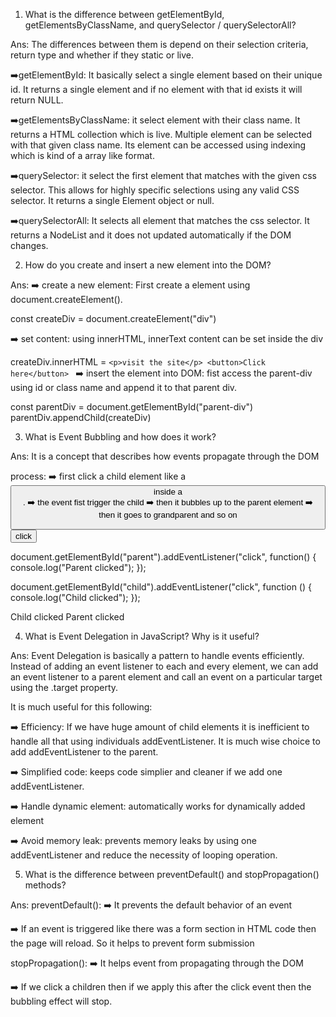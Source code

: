 1. What is the difference between getElementById, getElementsByClassName, and querySelector / querySelectorAll?

Ans:
The differences between them is depend on their selection criteria, return type and whether if they static or live.

➡️getElementById: It basically select a single element based on their unique id. It returns a single element and if no element with that id exists it will return NULL.

➡️getElementsByClassName: it select element with their class name. It returns a HTML collection which is live. Multiple element can be selected with that given class name. Its element can be accessed using indexing which is kind of a array like format.

➡️querySelector: it select the first element that matches with the given css selector. This allows for highly specific selections using any valid CSS selector. It
returns a single Element object or null.

➡️querySelectorAll: It selects all element that matches the css selector. It returns a NodeList and it does not updated automatically if the DOM changes.  

2. How do you create and insert a new element into the DOM?

Ans:
➡️ create a new element: First create a element using document.createElement().

 const createDiv = document.createElement("div")

 ➡️ set content: using innerHTML, innerText content can be set inside the div

 createDiv.innerHTML = `
        <p>visit the site</p>
       <button>Click here</button> 
 `
 ➡️ insert the element into DOM: fist access the parent-div using id or class name and append it to that parent div.

  const parentDiv = document.getElementById("parent-div")
  parentDiv.appendChild(createDiv) 

3. What is Event Bubbling and how does it work?

Ans:
It is a concept that describes how events propagate through the DOM

process:
➡️ first click a child element like a <button> inside a <div>.
➡️ the event fist trigger the child 
➡️ then it bubbles up to the parent element
➡️ then it goes to grandparent and so on

<!-- HTML -->
<div id="parent">
  <button id="child">click</button>
</div>

<!-- javascript -->
document.getElementById("parent").addEventListener("click", function() {
    console.log("Parent clicked");
});

document.getElementById("child").addEventListener("click", function
() {
    console.log("Child clicked");
});

<!-- output -->
Child clicked
Parent clicked

4. What is Event Delegation in JavaScript? Why is it useful?

Ans:
Event Delegation is basically a pattern to handle events efficiently. Instead of adding an event listener to each and every element, we can add an event listener to a parent element and call an event on a particular target using the .target property.

It is much useful for this following:

➡️ Efficiency: If we have huge amount of child elements it is inefficient to handle all that using individuals addEventListener. It is much wise choice to add addEventListener to the parent.

➡️ Simplified code: keeps code simplier and cleaner if we add one addEventListener.

➡️ Handle dynamic element: automatically works for dynamically added element

➡️️ ️Avoid memory leak: prevents memory leaks by using one addEventListener and reduce the necessity of looping operation.

5. What is the difference between preventDefault() and stopPropagation() methods?

Ans:
preventDefault():
➡️ It prevents the default behavior of an event

➡️ If an event is triggered like there was a form section in HTML code then the page will reload. So it helps to prevent form submission

stopPropagation():
➡️ It helps event from propagating through the DOM

➡️ If we click a children then if we apply this after the click event then the bubbling effect will stop.




